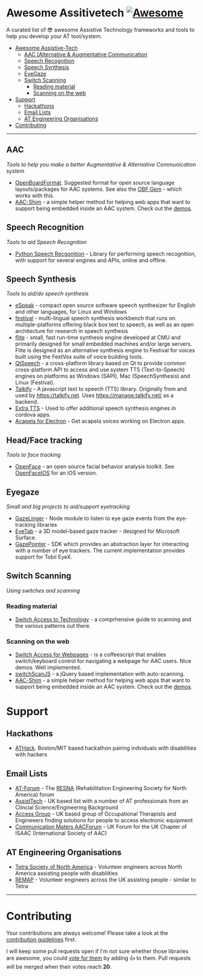 # Awesome Assitivetech [![Awesome](https://cdn.rawgit.com/sindresorhus/awesome/d7305f38d29fed78fa85652e3a63e154dd8e8829/media/badge.svg)](https://github.com/sindresorhus/awesome)
A curated list of 😎 awesome Assistive Technology frameworks and tools to help you develop your AT tool/system.


- [Awesome Assistive-Tech](#awesome-assistivetech)
    - [AAC (Alternative & Augmentative Communication](#aac)
    - [Speech Recognition](#speech-recognition)
    - [Speech Synthesis](#speech-synthesis)
    - [EyeGaze](#eyegaze)
    - [Switch Scanning](#switch-scanning)
        - [Reading material](#reading-material)
        - [Scanning on the web](#scanning-on-the-web)
- [Support](#support)
    - [Hackathons](#hackathons)
    - [Email Lists](#email-lists)
    - [AT Engineering Organisations](#AT-engineering-organisations)
- [Contributing](#contributing)

- - -

## AAC

*Tools to help you make a better Augmentative & Alternative Communication system* 

* [OpenBoardFormat](http://www.openboardformat.org). Suggested format for open source language layouts/packages for AAC systems. See also the [OBF Gem](https://github.com/CoughDrop/obf) - which works with this. 
* [AAC-Shim](https://github.com/CoughDrop/aac_shim) - a simple helper method for helping web apps that want to support being embedded inside an AAC system. Check out the [demos](https://tools.openaac.org/demo.html). 

## Speech Recognition

*Tools to aid Speech Recognition*

* [Python Speech Recgonition](https://pypi.python.org/pypi/SpeechRecognition/) - Library for performing speech recognition, with support for several engines and APIs, online and offline.

## Speech Synthesis

*Tools to aid/do speech synthesis*

* [eSpeak](http://espeak.sourceforge.net) - compact open source software speech synthesizer for English and other languages, for Linux and Windows 
* [festival](http://festvox.org/festival/) - multi-lingual speech synthesis workbench that runs on multiple-platforms offering black box text to speech, as well as an open architecture for research in speech synthesis
* [flite](http://www.speech.cs.cmu.edu/flite/) -  small, fast run-time synthesis engine developed at CMU and primarily designed for small embedded machines and/or large servers. Flite is designed as an alternative synthesis engine to Festival for voices built using the FestVox suite of voice building tools. 
* [QtSpeech](https://github.com/yshurik/qtspeech) -  a cross-platform library based on Qt to provide common cross-platform API to access and use system TTS (Text-to-Speech) engines on platforms as Windows (SAPI), Mac (SpeechSynthesis) and Linux (Festival).
* [Talkify](https://github.com/Hagsten/Talkify) - A javascript text to speech (TTS) library. Originally from and used by https://talkify.net. Uses https://manage.talkify.net/ as a backend. 
* [Extra TTS](https://github.com/CoughDrop/extra-tts) - Used to offer additional speech synthesis engines in cordova apps.
* [Acapela for Electron](https://github.com/CoughDrop/acapela) - Get acapela voices working on Electron apps. 

## Head/Face tracking

*Tools to face tracking*

* [OpenFace](https://github.com/TadasBaltrusaitis/OpenFace) - an open source facial behavior analysis toolkit. See [OpenFaceIOS](https://github.com/FaceAR/OpenFaceIOS) for an iOS version.


## Eyegaze 

*Small and big projects to aid/support eyetracking*

* [GazeLinger](https://github.com/CoughDrop/gazelinger) - Node module to listen to eye gaze events from the eye-tracking libraries
* [EyeTab](https://github.com/errollw/EyeTab) - a 3D model-based gaze tracker - designed for Microsoft Surface.
* [GazePointer](https://github.com/MSREnable/GazePointer) -  SDK which provides an abstraction layer for interacting with a number of eye trackers. The current implementation provides support for Tobii EyeX. 

## Switch Scanning

*Using switches and scanning*

### Reading material

* [Switch Access to Technology](https://acecentre.org.uk/resources/switch-access-technology/) - a comprhensive guide to scanning and the various patterns out there. 

### Scanning on the web 

* [Switch Access for Webpages](http://leifcr.github.io/switch_access/) - is a coffeescript that enables switch/keyboard control for navigating a webpage for AAC users. Nice demos. Well implemented. 
* [switchScanJS](https://github.com/mikethrussell/switchScanJS) - a jQuery based implementation with auto-scanning. 
* [AAC-Shim](https://github.com/CoughDrop/aac_shim) - a simple helper method for helping web apps that want to support being embedded inside an AAC system. Check out the [demos](https://tools.openaac.org/demo.html). 


# Support 

## Hackathons

* [ATHack](http://assistivetech.mit.edu/athack/). Boston/MIT based hackathon pairing indviduals with disabilities with hackers

## Email Lists

* [AT-Forum](http://assistive-technology.996335.n3.nabble.com) - The [RESNA](http://www.resna.org) (Rehabilitation Engineering Society for North America) forum
* [AssistTech](https://www.jiscmail.ac.uk/cgi-bin/webadmin?A0=ASSISTECH) - UK based list with a number of AT professionals from an Clincial Science/Engineering Background
* [Access Group](http://ataccessgroup.org.uk) - UK based group of Occupational Therapists and Engineeers finding solutions for people to access electronic equipment
* [Communication Maters AACForum](https://www.communicationmatters.org.uk/page/aac-forum) - UK Forum for the UK Chapter of ISAAC (International Society of AAC)

## AT Engineering Organisations

* [Tetra Society of North America](http://www.tetrasociety.org) - Volunteer engineers across North America assisting people with disabilities
* [REMAP](http://remap.org.uk) - Volunteer engineers across the UK assisting people - similar to Tetra 


- - -

# Contributing

Your contributions are always welcome! Please take a look at the [contribution guidelines](https://github.com/openassistive/awesome-assitivetech/blob/master/CONTRIBUTING.md) first.

I will keep some pull requests open if I'm not sure whether those libraries are awesome, you could [vote for them](https://github.com/openassistive/awesome-assitivetech/pulls) by adding :+1: to them. Pull requests will be merged when their votes reach **20**.
